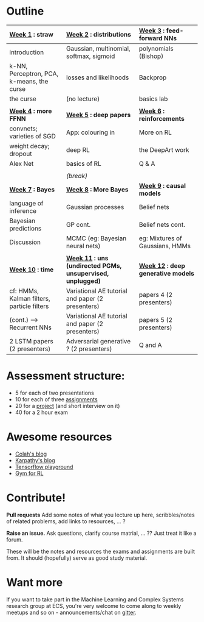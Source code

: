 # Outline

| [Week 1](https://github.com/garibaldu/comp421/tree/master/week1) : straw | [Week 2](https://github.com/garibaldu/comp421/tree/master/week2) : distributions | [Week 3](https://github.com/garibaldu/comp421/tree/master/week3) : feed-forward NNs | 
| :------------- | :------------ | :----- |
| introduction | Gaussian, multinomial, softmax, sigmoid | polynomials (Bishop) |
| k-NN, Perceptron, PCA, k-means, the curse | losses and likelihoods | Backprop | 
| the curse | (no lecture)| basics lab |
| | | |
| **[Week 4](https://github.com/garibaldu/comp421/tree/master/week4) : more FFNN** | **[Week 5](https://github.com/garibaldu/comp421/tree/master/week5) : deep papers** | **[Week 6](https://github.com/garibaldu/comp421/tree/master/week6) : reinforcements** | 
| convnets; varieties of SGD | App: colouring in | More on RL | 
| weight decay; dropout  | deep RL | the DeepArt work | 
| Alex Net | basics of RL | Q & A | 
|  | | | 
|| *(break)* ||
| **[Week 7](https://github.com/garibaldu/comp421/tree/master/week7) : Bayes** | **[Week 8](https://github.com/garibaldu/comp421/tree/master/week8) : More Bayes** | **[Week 9](https://github.com/garibaldu/comp421/tree/master/week9) : causal models** | 
| language of inference | Gaussian processes               | Belief nets |
| Bayesian predictions  | GP cont.                         | Belief nets cont.   |
| Discussion            | MCMC (eg: Bayesian neural nets)  | eg: Mixtures of Gaussians, HMMs |
|  | | | 
| **[Week 10](https://github.com/garibaldu/comp421/tree/master/week10) : time** | **[Week 11](https://github.com/garibaldu/comp421/tree/master/week11) : uns (undirected PGMs, unsupervised, unplugged)** | **[Week 12](https://github.com/garibaldu/comp421/tree/master/week12) : deep generative models** | 
| cf: HMMs, Kalman filters, particle filters | Variational AE tutorial and paper (2 presenters) | papers 4 (2 presenters) | 
| (cont.) --> Recurrent NNs                  | Variational AE tutorial and paper (2 presenters) | papers 5 (2 presenters) | 
| 2 LSTM papers (2 presenters)               | Adversarial generative ? (2 presenters)               | Q and A |


# Assessment structure:
   * 5 for each of two presentations
   * 10 for each of three [assignments](Assignments)
   * 20 for a [project](Assignments) (and short interview on it)
   * 40 for a 2 hour exam
 
# Awesome resources
* [Colah's blog](http://colah.github.io/)
* [Karpathy's blog](http://karpathy.github.io/)
* [Tensorflow playground](http://playground.tensorflow.org/)
* [Gym for RL](https://gym.openai.com/)


# Contribute!

__Pull requests__ Add some notes of what you lecture up here, scribbles/notes of related problems, add links to resources, ... ?

__Raise an issue.__ Ask questions, clarify course matrial, ... ?? Just treat it like a forum.

These will be the notes and resources the exams and assignments are built from. It should (hopefully) serve as good study material.

# Want more
If you want to take part in the Machine Learning and Complex Systems research group at ECS, you're very welcome to come along to weekly meetups and so on - announcements/chat on [gitter](https://gitter.im/festivalvic/Lobby).

